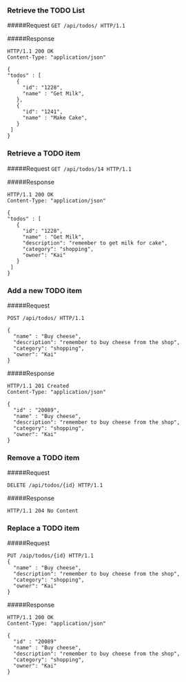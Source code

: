### Retrieve the TODO List

#####Request
`GET /api/todos/ HTTP/1.1`

#####Response
```
HTTP/1.1 200 OK
Content-Type: "application/json"

{
"todos" : [
   { 
     "id": "1228",
     "name" : "Get Milk",
   },
   { 
     "id": "1241",
     "name" : "Make Cake",
   }
 ]
}

```

### Retrieve a TODO item
#####Request
`GET /api/todos/14 HTTP/1.1`

#####Response
```
HTTP/1.1 200 OK
Content-Type: "application/json"

{
"todos" : [
   { 
     "id": "1228",
     "name" : "Get Milk",
     "description": "remember to get milk for cake",
     "category": "shopping",
     "owner": "Kai"
   }
 ]
}

```


### Add a new TODO item

#####Request
```
POST /api/todos/ HTTP/1.1

{ 
  "name" : "Buy cheese",
  "description": "remember to buy cheese from the shop",
  "category": "shopping",
  "owner": "Kai"
}

```

#####Response
```
HTTP/1.1 201 Created
Content-Type: "application/json"

{ 
  "id" : "20089",
  "name" : "Buy cheese",
  "description": "remember to buy cheese from the shop",
  "category": "shopping",
  "owner": "Kai"
}
```


### Remove a TODO item
#####Request
```
DELETE /api/todos/{id} HTTP/1.1
```
#####Response
```
HTTP/1.1 204 No Content
```

### Replace a TODO item
#####Request
```
PUT /aip/todos/{id} HTTP/1.1
{ 
  "name" : "Buy cheese",
  "description": "remember to buy cheese from the shop",
  "category": "shopping",
  "owner": "Kai"
}
```
#####Response
```
HTTP/1.1 200 OK
Content-Type: "application/json"

{ 
  "id" : "20089"
  "name" : "Buy cheese",
  "description": "remember to buy cheese from the shop",
  "category": "shopping",
  "owner": "Kai"
}
```
